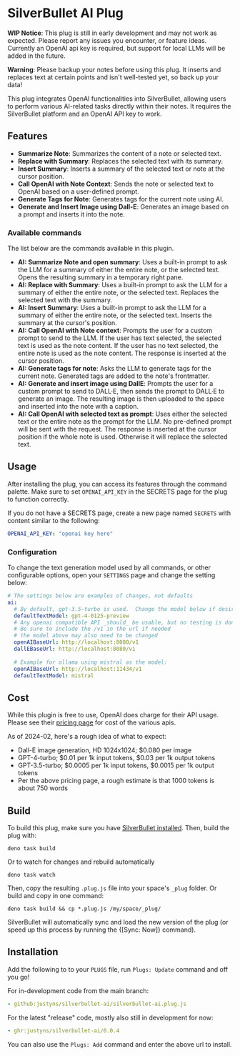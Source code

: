 # SilverBullet AI Plug

**WIP Notice**: This plug is still in early development and may not work as expected. Please report any issues you encounter, or feature ideas.  Currently an OpenAI api key is required, but support for local LLMs will be added in the future.

**Warning**: Please backup your notes before using this plug.  It inserts and replaces text at certain points and isn't well-tested yet, so back up your data!

This plug integrates OpenAI functionalities into SilverBullet, allowing users to perform various AI-related tasks directly within their notes. It requires the SilverBullet platform and an OpenAI API key to work.

## Features

- **Summarize Note**: Summarizes the content of a note or selected text.
- **Replace with Summary**: Replaces the selected text with its summary.
- **Insert Summary**: Inserts a summary of the selected text or note at the cursor position.
- **Call OpenAI with Note Context**: Sends the note or selected text to OpenAI based on a user-defined prompt.
- **Generate Tags for Note**: Generates tags for the current note using AI.
- **Generate and Insert Image using Dall-E**: Generates an image based on a prompt and inserts it into the note.

### Available commands

The list below are the commands available in this plugin.

<!-- start-commands-and-functions -->
- **AI: Summarize Note and open summary**: Uses a built-in prompt to ask the LLM for a summary of either the entire note, or the selected
text.  Opens the resulting summary in a temporary right pane.
- **AI: Replace with Summary**: Uses a built-in prompt to ask the LLM for a summary of either the entire note, or the selected
text.  Replaces the selected text with the summary.
- **AI: Insert Summary**: Uses a built-in prompt to ask the LLM for a summary of either the entire note, or the selected
text.  Inserts the summary at the cursor's position.
- **AI: Call OpenAI with Note context**: Prompts the user for a custom prompt to send to the LLM.  If the user has text selected, the selected text is used as the note content.
If the user has no text selected, the entire note is used as the note content.
The response is inserted at the cursor position.
- **AI: Generate tags for note**: Asks the LLM to generate tags for the current note.
Generated tags are added to the note's frontmatter.
- **AI: Generate and insert image using DallE**: Prompts the user for a custom prompt to send to DALL·E, then sends the prompt to DALL·E to generate an image.
The resulting image is then uploaded to the space and inserted into the note with a caption.
- **AI: Call OpenAI with selected text as prompt**: Uses either the selected text or the entire note as the prompt for the LLM.
No pre-defined prompt will be sent with the request.
The response is inserted at the cursor position if the whole note is used.  Otherwise
it will replace the selected text.

<!-- end-commands-and-functions -->

## Usage

After installing the plug, you can access its features through the command palette. Make sure to set `OPENAI_API_KEY` in the SECRETS page for the plug to function correctly.

If you do not have a SECRETS page, create a new page named `SECRETS` with content similar to the following:

```yaml
OPENAI_API_KEY: "openai key here"
```

### Configuration

To change the text generation model used by all commands, or other configurable options, open your `SETTINGS` page and change the setting below:

```yaml
# The settings below are examples of changes, not defaults
ai:
  # By default, gpt-3.5-turbo is used.  Change the model below if desired.
  defaultTextModel: gpt-4-0125-preview
  # Any openai compatible API _should_ be usable, but no testing is done on that currently
  # Be sure to include the /v1 in the url if needed
  # the model above may also need to be changed
  openAIBaseUrl: http://localhost:8080/v1
  dallEBaseUrl: http://localhost:8080/v1
  
  # Example for ollama using mistral as the model:
  openAIBaseUrl: http://localhost:11434/v1
  defaultTextModel: mistral
```

## Cost

While this plugin is free to use, OpenAI does charge for their API usage.  Please see their [pricing page](https://openai.com/pricing) for cost of the various apis.

As of 2024-02, here's a rough idea of what to expect:

- Dall-E image generation, HD 1024x1024; $0.080 per image
- GPT-4-turbo; $0.01 per 1k input tokens, $0.03 per 1k output tokens
- GPT-3.5-turbo; $0.0005 per 1k input tokens, $0.0015 per 1k output tokens
- Per the above pricing page, a rough estimate is that 1000 tokens is about 750 words

## Build
To build this plug, make sure you have [SilverBullet installed](https://silverbullet.md/Install). Then, build the plug with:

```shell
deno task build
```

Or to watch for changes and rebuild automatically

```shell
deno task watch
```

Then, copy the resulting `.plug.js` file into your space's `_plug` folder. Or build and copy in one command:

```shell
deno task build && cp *.plug.js /my/space/_plug/
```

SilverBullet will automatically sync and load the new version of the plug (or speed up this process by running the {[Sync: Now]} command).

## Installation

Add the following to to your `PLUGS` file, run `Plugs: Update` command and off you go!

For in-development code from the main branch:
```yaml
- github:justyns/silverbullet-ai/silverbullet-ai.plug.js
```

For the latest "release" code, mostly also still in development for now:

```yaml
- ghr:justyns/silverbullet-ai/0.0.4
```

You can also use the `Plugs: Add` command and enter the above url to install.